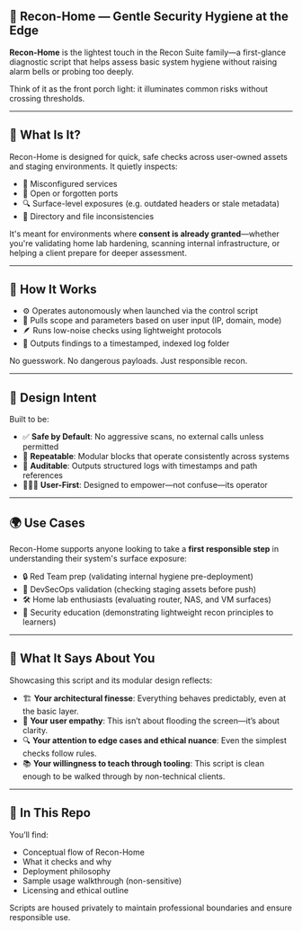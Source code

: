 ## 🏡 Recon-Home — Gentle Security Hygiene at the Edge

**Recon-Home** is the lightest touch in the Recon Suite family—a first-glance diagnostic script that helps assess basic system hygiene without raising alarm bells or probing too deeply.

Think of it as the front porch light: it illuminates common risks without crossing thresholds.

---

## 🌱 What Is It?

Recon-Home is designed for quick, safe checks across user-owned assets and staging environments. It quietly inspects:

- 🧹 Misconfigured services
- 🚪 Open or forgotten ports
- 🔍 Surface-level exposures (e.g. outdated headers or stale metadata)
- 📁 Directory and file inconsistencies

It's meant for environments where **consent is already granted**—whether you're validating home lab hardening, scanning internal infrastructure, or helping a client prepare for deeper assessment.

---

## 🤖 How It Works

- ⚙️ Operates autonomously when launched via the control script
- 🧩 Pulls scope and parameters based on user input (IP, domain, mode)
- 🪶 Runs low-noise checks using lightweight protocols
- 📄 Outputs findings to a timestamped, indexed log folder

No guesswork. No dangerous payloads. Just responsible recon.

---

## 🧠 Design Intent

Built to be:

- ✅ **Safe by Default**: No aggressive scans, no external calls unless permitted
- 🔄 **Repeatable**: Modular blocks that operate consistently across systems
- 🧾 **Auditable**: Outputs structured logs with timestamps and path references
- 🧑‍🤝‍🧑 **User-First**: Designed to empower—not confuse—its operator

---

## 🌍 Use Cases

Recon-Home supports anyone looking to take a **first responsible step** in understanding their system's surface exposure:

- 🔒 Red Team prep (validating internal hygiene pre-deployment)
- 🧪 DevSecOps validation (checking staging assets before push)
- 🛠 Home lab enthusiasts (evaluating router, NAS, and VM surfaces)
- 🧠 Security education (demonstrating lightweight recon principles to learners)

---

## 💬 What It Says About You

Showcasing this script and its modular design reflects:

- 🏗 **Your architectural finesse**: Everything behaves predictably, even at the basic layer.
- 🤝 **Your user empathy**: This isn’t about flooding the screen—it’s about clarity.
- 🔍 **Your attention to edge cases and ethical nuance**: Even the simplest checks follow rules.
- 📚 **Your willingness to teach through tooling**: This script is clean enough to be walked through by non-technical clients.

---

## 📎 In This Repo

You’ll find:
- Conceptual flow of Recon-Home
- What it checks and why
- Deployment philosophy
- Sample usage walkthrough (non-sensitive)
- Licensing and ethical outline

Scripts are housed privately to maintain professional boundaries and ensure responsible use.
